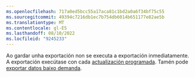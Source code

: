 ```yaml
---
ms.openlocfilehash: 717a0ed5bcc55a17aca81c1bd2a0a6f34bf75c55
ms.sourcegitcommit: 49394c7216db1ec7b754db6014b651177e82ae5b
ms.translationtype: MT
ms.contentlocale: gl-ES
ms.lasthandoff: 08/10/2022
ms.locfileid: "9245233"
---
```

Ao gardar unha exportación non se executa a exportación inmediatamente. A exportación execútase con cada [actualización programada](../schedule-refresh.md). Tamén pode [exportar datos baixo demanda](../export-destinations.md#run-exports-on-demand).